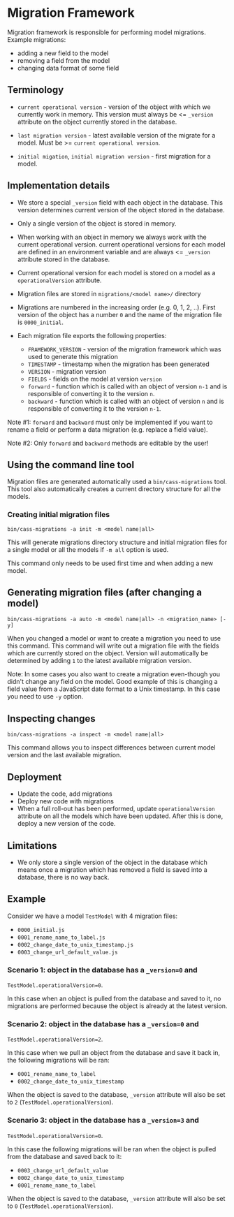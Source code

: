 # Migration Framework

Migration framework is responsible for performing model migrations. Example
migrations:

* adding a new field to the model
* removing a field from the model
* changing data format of some field

## Terminology

* `current operational version` - version of the object with which we
  currently work in memory. This version must always be <= `_version` attribute
  on the object currently stored in the database.

* `last migration version` - latest available version of the migrate for a
  model. Must be >= `current operational version`.

* `initial migation`, `initial migration version` - first migration for a model.

## Implementation details

* We store a special `_version` field with each object in the database. This
  version determines current version of the object stored in the database.

* Only a single version of the object is stored in memory.

* When working with an object in memory we always work with the current
  operational version. current operational versions for each model are defined
  in an environment variable and are always <= `_version` attribute stored in
  the database.

* Current operational version for each model is stored on a model as a
  `operationalVersion` attribute.

* Migration files are stored in `migrations/<model name>/` directory

* Migrations are numbered in the increasing order (e.g. 0, 1, 2, ..).
  First version of the object has a number `0` and the name of the migration
  file is `0000_initial`.

* Each migration file exports the following properties:
  * `FRAMEWORK_VERSION` - version of the migration framework which was used to
    generate this migration
  * `TIMESTAMP` - timestamp when the migration has been generated
  * `VERSION` - migration version
  * `FIELDS` - fields on the model at version `version`
  * `forward` - function which is called with an object of version `n-1` and is
    responsible of converting it to the version `n`.
  * `backward` - function which is called with an object of version `n` and is
    responsible of converting it to the version `n-1`.

Note #1: `forward` and `backward` must only be implemented if you want to rename
a field or perform a data migration (e.g. replace a field value).

Note #2: Only `forward` and `backward` methods are editable by the user!

## Using the command line tool

Migration files are generated automatically used a `bin/cass-migrations` tool. This
tool also automatically creates a current directory structure for all the
models.

### Creating initial migration files

`bin/cass-migrations -a init -m <model name|all>`

This will generate migrations directory structure and initial migration files
for a single model or all the models if `-m all` option is used.

This command only needs to be used first time and when adding a new model.

## Generating migration files (after changing a model)

`bin/cass-migrations -a auto -m <model name|all> -n <migration_name> [-y]`

When you changed a model or want to create a migration you need to use this
command. This command will write out a migration file with the fields which are
currently stored on the object. Version will automatically be determined by
adding `1` to the latest available migration version.

Note: In some cases you also want to create a migration even-though you didn't
change any field on the model. Good example of this is changing a field value
from a JavaScript date format to a Unix timestamp. In this case you need to use
`-y` option.

## Inspecting changes

`bin/cass-migrations -a inspect -m <model name|all>`

This command allows you to inspect differences between current model version and
the last available migration.

## Deployment

* Update the code, add migrations
* Deploy new code with migrations
* When a full roll-out has been performed, update `operationalVersion` attribute on
  all the models which have been updated. After this is done, deploy a new
  version of the code.

## Limitations

* We only store a single version of the object in the database which means once
  a migration which has removed a field is saved into a database, there is no
  way back.

## Example

Consider we have a model `TestModel` with 4 migration files:

* `0000_initial.js`
* `0001_rename_name_to_label.js`
* `0002_change_date_to_unix_timestamp.js`
* `0003_change_url_default_value.js`

### Scenario 1: object in the database has a `_version=0` and
`TestModel.operationalVersion=0`.

In this case when an object is pulled from the database and saved to it, no
migrations are performed because the object is already at the latest version.

### Scenario 2: object in the database has a `_version=0` and
`TestModel.operationalVersion=2`.

In this case when we pull an object from the database and save it back in, the
following migrations will be ran:

* `0001_rename_name_to_label`
* `0002_change_date_to_unix_timestamp`

When the object is saved to the database, `_version` attribute will also be set
to `2` (`TestModel.operationalVersion`).

### Scenario 3: object in the database has a `_version=3` and
`TestModel.operationalVersion=0`.

In this case the following migrations will be ran when the object is pulled from
the database and saved back to it:

* `0003_change_url_default_value`
* `0002_change_date_to_unix_timestamp`
* `0001_rename_name_to_label`

When the object is saved to the database, `_version` attribute will also be set
to `0` (`TestModel.operationalVersion`).
